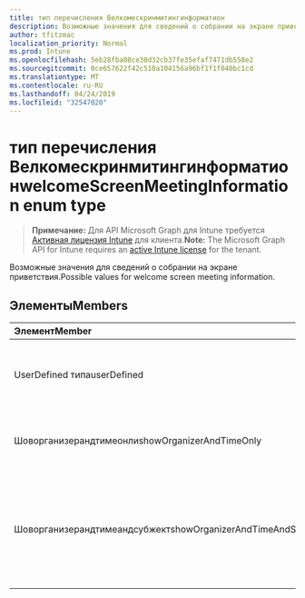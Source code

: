```yaml
---
title: тип перечисления Велкомескринмитингинформатион
description: Возможные значения для сведений о собрании на экране приветствия.
author: tfitzmac
localization_priority: Normal
ms.prod: Intune
ms.openlocfilehash: 5eb28fba08ce30d32cb37fe35efaf7471db558e2
ms.sourcegitcommit: 0ce657622f42c510a104156a96bf1f1f040bc1cd
ms.translationtype: MT
ms.contentlocale: ru-RU
ms.lasthandoff: 04/24/2019
ms.locfileid: "32547020"
---
```

# <a name="welcomescreenmeetinginformation-enum-type"></a><span data-ttu-id="16bb0-103">тип перечисления Велкомескринмитингинформатион</span><span class="sxs-lookup"><span data-stu-id="16bb0-103">welcomeScreenMeetingInformation enum type</span></span>

> <span data-ttu-id="16bb0-104">**Примечание:** Для API Microsoft Graph для Intune требуется [Активная лицензия Intune](https://go.microsoft.com/fwlink/?linkid=839381) для клиента.</span><span class="sxs-lookup"><span data-stu-id="16bb0-104">**Note:** The Microsoft Graph API for Intune requires an [active Intune license](https://go.microsoft.com/fwlink/?linkid=839381) for the tenant.</span></span>

<span data-ttu-id="16bb0-105">Возможные значения для сведений о собрании на экране приветствия.</span><span class="sxs-lookup"><span data-stu-id="16bb0-105">Possible values for welcome screen meeting information.</span></span>

## <a name="members"></a><span data-ttu-id="16bb0-106">Элементы</span><span class="sxs-lookup"><span data-stu-id="16bb0-106">Members</span></span>
|<span data-ttu-id="16bb0-107">Элемент</span><span class="sxs-lookup"><span data-stu-id="16bb0-107">Member</span></span>|<span data-ttu-id="16bb0-108">Значение</span><span class="sxs-lookup"><span data-stu-id="16bb0-108">Value</span></span>|<span data-ttu-id="16bb0-109">Описание</span><span class="sxs-lookup"><span data-stu-id="16bb0-109">Description</span></span>|
|:---|:---|:---|
|<span data-ttu-id="16bb0-110">UserDefined типа</span><span class="sxs-lookup"><span data-stu-id="16bb0-110">userDefined</span></span>|<span data-ttu-id="16bb0-111">нуль</span><span class="sxs-lookup"><span data-stu-id="16bb0-111">0</span></span>|<span data-ttu-id="16bb0-112">Пользователь определен, значение по умолчанию, без намерения.</span><span class="sxs-lookup"><span data-stu-id="16bb0-112">User Defined, default value, no intent.</span></span>|
|<span data-ttu-id="16bb0-113">Шоворганизерандтимеонли</span><span class="sxs-lookup"><span data-stu-id="16bb0-113">showOrganizerAndTimeOnly</span></span>|<span data-ttu-id="16bb0-114">1 </span><span class="sxs-lookup"><span data-stu-id="16bb0-114">1</span></span>|<span data-ttu-id="16bb0-115">Показывать только организатор и время.</span><span class="sxs-lookup"><span data-stu-id="16bb0-115">Show organizer and time only.</span></span>|
|<span data-ttu-id="16bb0-116">Шоворганизерандтимеандсубжект</span><span class="sxs-lookup"><span data-stu-id="16bb0-116">showOrganizerAndTimeAndSubject</span></span>|<span data-ttu-id="16bb0-117">2 </span><span class="sxs-lookup"><span data-stu-id="16bb0-117">2</span></span>|<span data-ttu-id="16bb0-118">Отображение организатора, времени и темы (тема скрыта для частных собраний).</span><span class="sxs-lookup"><span data-stu-id="16bb0-118">Show organizer, time and subject (subject is hidden for private meetings).</span></span>|



